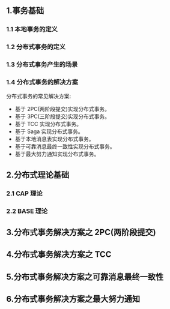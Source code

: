 ## 1.事务基础

### 1.1 本地事务的定义

### 1.2 分布式事务的定义

### 1.3 分布式事务产生的场景

### 1.4 分布式事务的解决方案

分布式事务的常见解决方案:

- 基于 2PC(两阶段提交)实现分布式事务。
- 基于 3PC(三阶段提交)实现分布式事务。
- 基于 TCC 实现分布式事务。
- 基于 Saga 实现分布式事务。
- 基于本地消息表实现分布式事务。
- 基于可靠消息最终一致性实现分布式事务。
- 基于最大努力通知实现分布式事务。

## 2.分布式理论基础

### 2.1 CAP 理论

### 2.2 BASE 理论

## 3.分布式事务解决方案之 2PC(两阶段提交)

## 4.分布式事务解决方案之 TCC

## 5.分布式事务解决方案之可靠消息最终一致性

## 6.分布式事务解决方案之最大努力通知

